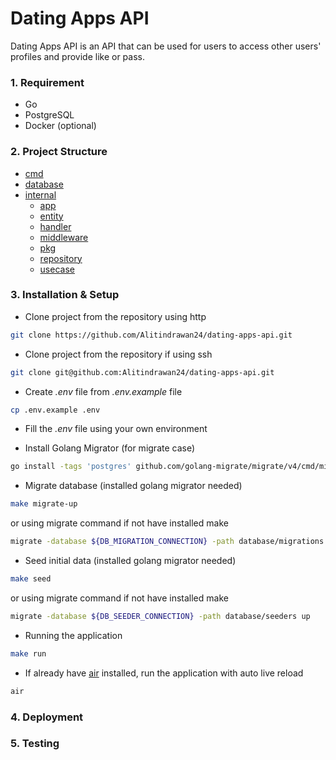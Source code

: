 # Dating Apps API

Dating Apps API is an API that can be used for users to access other users' profiles and provide like or pass.

### 1. Requirement
- Go
- PostgreSQL
- Docker (optional)

### 2. Project Structure
- [cmd](https://github.com/Alitindrawan24/dating-apps-api/tree/main/cmd)
- [database](https://github.com/Alitindrawan24/dating-apps-api/tree/main/database)
- [internal](https://github.com/Alitindrawan24/dating-apps-api/tree/main/internal)
    - [app](https://github.com/Alitindrawan24/dating-apps-api/tree/main/internal/app)
    - [entity](https://github.com/Alitindrawan24/dating-apps-api/tree/main/internal/entity)
    - [handler](https://github.com/Alitindrawan24/dating-apps-api/tree/main/internal/handler)
    - [middleware](https://github.com/Alitindrawan24/dating-apps-api/tree/main/internal/middleware)
    - [pkg](https://github.com/Alitindrawan24/dating-apps-api/tree/main/internal/pkg)
    - [repository](https://github.com/Alitindrawan24/dating-apps-api/tree/main/internal/repository)
    - [usecase](https://github.com/Alitindrawan24/dating-apps-api/tree/main/internal/usecase)

### 3. Installation & Setup

- Clone project from the repository using http
```bash
git clone https://github.com/Alitindrawan24/dating-apps-api.git
```

- Clone project from the repository if using ssh

```bash
git clone git@github.com:Alitindrawan24/dating-apps-api.git
```

- Create *.env* file from *.env.example* file

```bash
cp .env.example .env
```

- Fill the *.env* file using your own environment


- Install Golang Migrator (for migrate case)
```bash
go install -tags 'postgres' github.com/golang-migrate/migrate/v4/cmd/migrate@latest
```

- Migrate database (installed golang migrator needed)
```bash
make migrate-up
```
or using migrate command if not have installed make
```bash
migrate -database ${DB_MIGRATION_CONNECTION} -path database/migrations up
```

- Seed initial data (installed golang migrator needed)
```bash
make seed
```
or using migrate command if not have installed make
```bash
migrate -database ${DB_SEEDER_CONNECTION} -path database/seeders up
```

- Running the application
```bash
make run
```

- If already have [air](https://github.com/cosmtrek/air) installed, run the application with auto live reload
```bash
air
```

### 4. Deployment

### 5. Testing